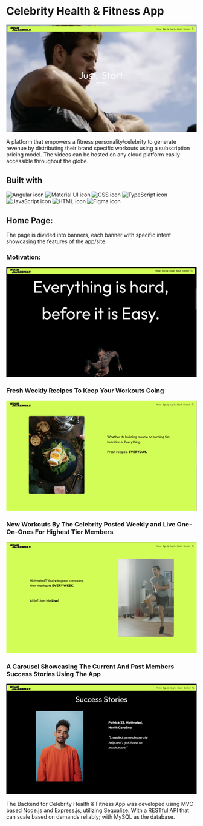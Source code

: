 # Celebrity Health & Fitness App
![Design preview for the Celebrity Health & Fitness App](finalProject/Design/Screenshots/Home/BannerOne.jpg)

A platform that empowers a fitness personality/celebrity to generate revenue by distributing their brand specific workouts using a subscription pricing model. The videos can be hosted on any cloud platform easily accessible throughout the globe. 

## Built with
<img src="https://img.shields.io/badge/Angular-DD0031?style=for-the-badge&logo=angular&logoColor=white" alt="Angular icon" height="30" /> <img src="https://img.shields.io/badge/Material--UI-0081CB?style=for-the-badge&logo=material-ui&logoColor=white" alt="Material UI icon" height="30" /> <img src="https://img.shields.io/badge/CSS3-1572B6?style=for-the-badge&logo=css3&logoColor=white" alt="CSS icon" height="30" /> <img src="https://img.shields.io/badge/TypeScript-007ACC?style=for-the-badge&logo=typescript&logoColor=white" alt="TypeScript icon" height="30" /> <img src="https://img.shields.io/badge/JavaScript-323330?style=for-the-badge&logo=javascript&logoColor=F7DF1E" alt="JavaScript icon" height="30" /> <img src="https://img.shields.io/badge/HTML5-E34F26?style=for-the-badge&logo=html5&logoColor=white" alt="HTML icon" height="30" /> <img src="https://img.shields.io/badge/Figma-F24E1E?style=for-the-badge&logo=figma&logoColor=white" alt="Figma icon" height="30" />

## Home Page:

The page is divided into banners, each banner with specific intent showcasing the features of the app/site. 

### Motivation:
![Design preview for the Celebrity Health & Fitness App](finalProject/Design/Screenshots/Home/BannerTwo.jpg)

### Fresh Weekly Recipes To Keep Your Workouts Going
![Design preview for the Celebrity Health & Fitness App](finalProject/Design/Screenshots/Home/BannerThree.jpg)

### New Workouts By The Celebrity Posted Weekly and Live One-On-Ones For Highest Tier Members
![Design preview for the Celebrity Health & Fitness App](finalProject/Design/Screenshots/Home/BannerFour.jpg)

### A Carousel Showcasing The Current And Past Members Success Stories Using The App
![Design preview for the Celebrity Health & Fitness App](finalProject/Design/Screenshots/Home/BannerFive.jpg)



The Backend for Celebrity Health & Fitness App was developed using MVC based Node.js and Express.js, utilizing Sequalize. With a RESTful API that can scale based on demands reliably; with MySQL as the database.
